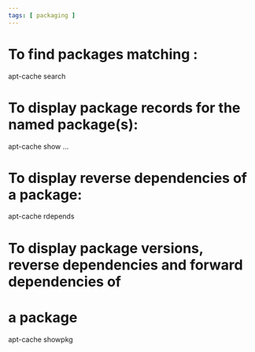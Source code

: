 ```yaml
---
tags: [ packaging ]
---
```

# To find packages matching <phrase>:
apt-cache search <phrase>

# To display package records for the named package(s):
apt-cache show <package>...

# To display reverse dependencies of a package:
apt-cache rdepends <package>

# To display package versions, reverse dependencies and forward dependencies of
# a package
apt-cache showpkg <package>
